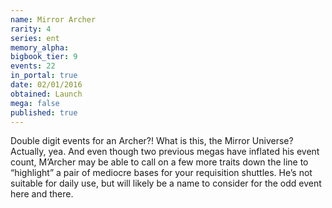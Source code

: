 ```yaml
---
name: Mirror Archer
rarity: 4
series: ent
memory_alpha:
bigbook_tier: 9
events: 22
in_portal: true
date: 02/01/2016
obtained: Launch
mega: false
published: true
---
```


Double digit events for an Archer?! What is this, the Mirror Universe? Actually, yea. And even though two previous megas have inflated his event count, M’Archer may be able to call on a few more traits down the line to “highlight” a pair of mediocre bases for your requisition shuttles. He’s not suitable for daily use, but will likely be a name to consider for the odd event here and there.
